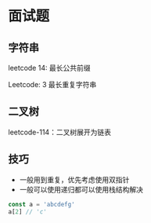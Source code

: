 # 面试题

## 字符串

leetcode 14: 最长公共前缀

Leetcode: 3 最长重复字符串

## 二叉树

leetcode-114：二叉树展开为链表





## 技巧

+ 一般用到重复，优先考虑使用双指针
+ 一般可以使用递归都可以使用栈结构解决

```js
const a = 'abcdefg'
a[2] // 'c'
```

